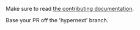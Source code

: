 Make sure to read [the contributing documentation](https://elabftw.readthedocs.io/en/latest/contributing.html).

Base your PR off the 'hypernext' branch.
